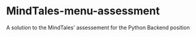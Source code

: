 # MindTales-menu-assessment
A solution to the MindTales' assessement for the Python Backend position
